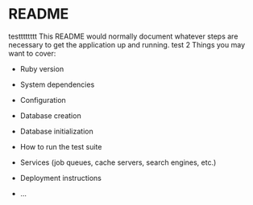 # README
testttttttt
This README would normally document whatever steps are necessary to get the
application up and running.
test 2
Things you may want to cover:

* Ruby version

* System dependencies

* Configuration

* Database creation

* Database initialization

* How to run the test suite

* Services (job queues, cache servers, search engines, etc.)

* Deployment instructions

* ...
